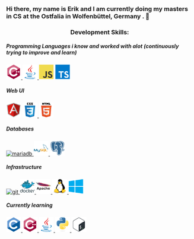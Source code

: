 ### Hi there, my name is Erik and I am currently doing my masters in CS at the Ostfalia in Wolfenbüttel, Germany . 👋

<!-- in your body -->
<h3 align="center">Development Skills:</h3>
<h5> Programming Languages i know and worked with alot (continuously trying to improve and learn)</h5>
<p>
  <a href="https://www.w3schools.com/cpp/" target="_blank"> 
    <img src="https://github.com/devicons/devicon/blob/master/icons/cplusplus/cplusplus-original.svg" alt="cplusplus" title="C++" width="40" height="40"/>
  </a>
  <a href="https://www.java.com" target="_blank">
    <img src="https://github.com/devicons/devicon/blob/master/icons/java/java-original.svg" alt="java" title="Java" width="40" height="40"/> 
  </a>
  <a href="https://developer.mozilla.org/de/docs/Web/JavaScript" target="_blank">
    <img src="https://github.com/devicons/devicon/blob/master/icons/javascript/javascript-original.svg" alt="javascript" title="Javascript" width="40" height="40"/></a>
  </a>
   <a href="https://www.typescriptlang.org/" target="_blank">
    <img src="https://github.com/devicons/devicon/blob/master/icons/typescript/typescript-original.svg" alt="typescript" title="Typescript" width="40" height="40"/></a>
  </a>
</p>
<h5> Web UI </h5>
<p>
   <a href="https://angular.io/" target="_blank">
    <img src="https://github.com/devicons/devicon/blob/master/icons/angularjs/angularjs-original.svg" alt="angular" title="Angular" width="40" height="40"/></a>
  </a>
  <a href="https://developer.mozilla.org/de/docs/Web/CSS" target="_blank"> 
    <img src="https://github.com/devicons/devicon/blob/master/icons/css3/css3-original-wordmark.svg" alt="css3" title="CSS" width="40" height="40"/> 
  </a>
  <a href="https://developer.mozilla.org/de/docs/Web/HTML" target="_blank"> 
    <img src="https://github.com/devicons/devicon/blob/master/icons/html5/html5-original-wordmark.svg" alt="html5" title="HTML" width="40" height="40"/>
  </a> 
</p>
<h5> Databases </h5>
<p>
  <a href="https://mariadb.org/" target="_blank"> 
    <img src="https://www.vectorlogo.zone/logos/mariadb/mariadb-icon.svg" alt="mariadb" title="MariaDB" width="40" height="40"/> 
  </a> 
  <a href="https://www.mysql.com/" target="_blank"> 
    <img src="https://github.com/devicons/devicon/blob/master/icons/mysql/mysql-original-wordmark.svg" alt="mysql" title="MySQL" width="40" height="40"/> 
  </a>
  <a href="https://www.postgresql.com" target="_blank"> 
    <img src="https://github.com/devicons/devicon/blob/master/icons/postgresql/postgresql-plain.svg" alt="postgresql" title="PostgreSQL" width="40" height="40"/> 
  </a>
</p>
<h5> Infrastructure </h5>
<p> 
  <a href="https://git-scm.com/" target="_blank">
    <img src="https://www.vectorlogo.zone/logos/git-scm/git-scm-icon.svg" alt="git" title="Git" width="40" height="40"/> 
  </a>
  <a href="https://www.docker.com" target="_blank"> 
    <img src="https://github.com/devicons/devicon/blob/master/icons/docker/docker-original-wordmark.svg" alt="docker" title="Docker" width="40" height="40"/> 
  </a> 
  <a href="https://httpd.apache.org/" target="_blank"> 
    <img src="https://github.com/devicons/devicon/blob/master/icons/apache/apache-original-wordmark.svg" alt="httpd" title="Apache Webserver (httpd)" width="40" height="40"/> 
  </a>
  <a href="https://www.linux.org/" target="_blank"> 
    <img src="https://github.com/devicons/devicon/blob/master/icons/linux/linux-original.svg" alt="linux" title="Linux" width="40" height="40"/> 
  </a>
  <a href="https://www.microsoft.com/de-de/windows" target="_blank"> 
    <img src="https://github.com/devicons/devicon/blob/master/icons/windows8/windows8-original.svg" alt="windows" title="Windows" width="40" height="40"/> 
  </a>
</p>
<h5> Currently learning </h5>
<p>
  <a href="https://de.wikipedia.org/wiki/C_(Programmiersprache)" target="_blank">
    <img src="https://github.com/devicons/devicon/blob/master/icons/c/c-original.svg" alt="c" title="C" width="40" height="40"
  </a>
  <a href="https://de.wikipedia.org/wiki/C%2B%2B" target="_blank"> 
    <img src="https://github.com/devicons/devicon/blob/master/icons/cplusplus/cplusplus-original.svg" alt="cplusplus" title="C++" width="40" height="40"/>
  </a>
  <a href="https://www.java.com" target="_blank">
    <img src="https://github.com/devicons/devicon/blob/master/icons/java/java-original.svg" alt="java" title="Java" width="40" height="40"/> 
  </a>
  <a href="https://www.python.org/" target="_blank">
    <img src="https://github.com/devicons/devicon/blob/master/icons/python/python-original.svg" alt="python" title="Python" width="40" height="40" /> 
    </a> 
  <a  href="https://www.gnu.org/software/bash/" target="_blank">
    <img src="https://github.com/devicons/devicon/blob/master/icons/bash/bash-original.svg" alt="bash" title="Bash" width="40"  height="40"/>
  </a>
</p>

<!--
**ErikSimonsen/ErikSimonsen** is a ✨ _special_ ✨ repository because its `README.md` (this file) appears on your GitHub profile.

Here are some ideas to get you started:

- 🔭 I’m currently working on ...
- 🌱 I’m currently learning ...
- 👯 I’m looking to collaborate on ...
- 🤔 I’m looking for help with ...
- 💬 Ask me about ...
- 📫 How to reach me: ...
- 😄 Pronouns: ...
- ⚡ Fun fact: ...
-->

